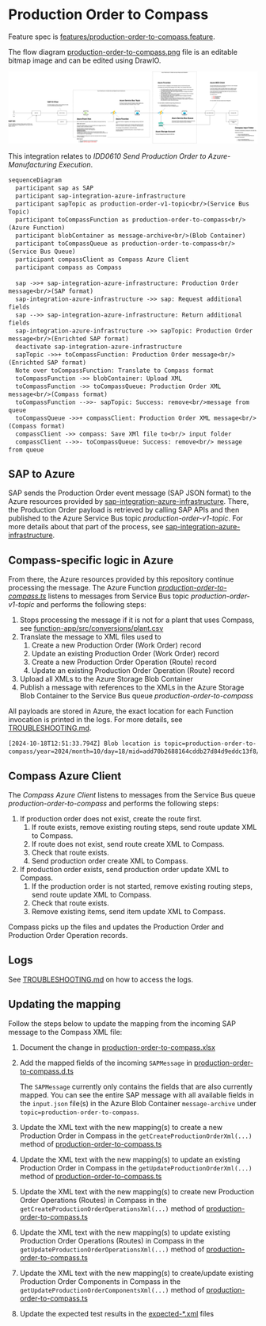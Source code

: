 # Production Order to Compass

Feature spec is [features/production-order-to-compass.feature](../features/production-order-to-compass.feature).

The flow diagram [production-order-to-compass.png](./production-order-to-compass.png) file is an editable bitmap image and can be edited using DrawIO.

![production-order-to-compass.png](./production-order-to-compass.png)

This integration relates to _IDD0610 Send Production Order to Azure-Manufacturing Execution_.

```mermaid
sequenceDiagram
  participant sap as SAP
  participant sap-integration-azure-infrastructure
  participant sapTopic as production-order-v1-topic<br/>(Service Bus Topic)
  participant toCompassFunction as production-order-to-compass<br/>(Azure Function)
  participant blobContainer as message-archive<br/>(Blob Container)
  participant toCompassQueue as production-order-to-compass<br/>(Service Bus Queue)
  participant compassClient as Compass Azure Client
  participant compass as Compass

  sap ->>+ sap-integration-azure-infrastructure: Production Order message<br/>(SAP format)
  sap-integration-azure-infrastructure ->> sap: Request additional fields
  sap -->> sap-integration-azure-infrastructure: Return additional fields
  sap-integration-azure-infrastructure ->> sapTopic: Production Order message<br/>(Enrichted SAP format)
  deactivate sap-integration-azure-infrastructure
  sapTopic ->>+ toCompassFunction: Production Order message<br/>(Enrichted SAP format)
  Note over toCompassFunction: Translate to Compass format
  toCompassFunction ->> blobContainer: Upload XML
  toCompassFunction ->> toCompassQueue: Production Order XML message<br/>(Compass format)
  toCompassFunction -->>- sapTopic: Success: remove<br/>message from queue
  toCompassQueue ->>+ compassClient: Production Order XML message<br/>(Compass format)
  compassClient ->> compass: Save XMl file to<br/> input folder
  compassClient -->>- toCompassQueue: Success: remove<br/> message from queue
```

## SAP to Azure

SAP sends the Production Order event message (SAP JSON format) to the Azure resources provided by [sap-integration-azure-infrastructure](https://github.com/goreperformancesolution/sap-integration-azure-infrastructure). There, the Production Order payload is retrieved by calling SAP APIs and then published to the Azure Service Bus topic _production-order-v1-topic_. For more details about that part of the process, see [sap-integration-azure-infrastructure](https://github.com/goreperformancesolution/sap-integration-azure-infrastructure).

## Compass-specific logic in Azure

From there, the Azure resources provided by this repository continue processing the message. The Azure Function [_production-order-to-compass.ts_](../function-app/src/functions/production-order-to-compass.ts) listens to messages from Service Bus topic _production-order-v1-topic_ and performs the following steps:

1. Stops processing the message if it is not for a plant that uses Compass, see [function-app/src/conversions/plant.csv](../function-app/src/conversions/plant.csv)
1. Translate the message to XML files used to
   1. Create a new Production Order (Work Order) record
   1. Update an existing Production Order (Work Order) record
   1. Create a new Production Order Operation (Route) record
   1. Update an existing Production Order Operation (Route) record
1. Upload all XMLs to the Azure Storage Blob Container
1. Publish a message with references to the XMLs in the Azure Storage Blob Container to the Service Bus queue _production-order-to-compass_

All payloads are stored in Azure, the exact location for each Function invocation is printed in the logs. For more details, see [TROUBLESHOOTING.md](../TROUBLESHOOTING.md#accessing-payloads).

```log
[2024-10-18T12:51:33.794Z] Blob location is topic=production-order-to-compass/year=2024/month=10/day=18/mid=add70b2688164cddb27d84d9eddc13f8/
```

## Compass Azure Client

The _Compass Azure Client_ listens to messages from the Service Bus queue _production-order-to-compass_ and performs the following steps:

1. If production order does not exist, create the route first.
   1. If route exists, remove existing routing steps, send route update XML to Compass.
   1. If route does not exist, send route create XML to Compass.
   1. Check that route exists.
   1. Send production order create XML to Compass.
1. If production order exists, send production order update XML to Compass.
   1. If the production order is not started, remove existing routing steps, send route update XML to Compass.
   1. Check that route exists.
   1. Remove existing items, send item update XML to Compass.


Compass picks up the files and updates the Production Order and Production Order Operation records.

## Logs

See [TROUBLESHOOTING.md](../TROUBLESHOOTING.md) on how to access the logs.

## Updating the mapping

Follow the steps below to update the mapping from the incoming SAP message to the Compass XML file:

1. Document the change in [production-order-to-compass.xlsx](../features/production-order-to-compass.xlsx)
1. Add the mapped fields of the incoming `SAPMessage` in [production-order-to-compass.d.ts](../function-app/src/functions/sap-to-compass/production-order-to-compass.d.ts)

   The `SAPMessage` currently only contains the fields that are also currently mapped. You can see the entire SAP message with all available fields in the `input.json` file(s) in the Azure Blob Container `message-archive` under `topic=production-order-to-compass`.

1. Update the XML text with the new mapping(s) to create a new Production Order in Compass in the `getCreateProductionOrderXml(...)` method of [production-order-to-compass.ts](../function-app/src/functions/sap-to-compass/production-order-to-compass.ts)
1. Update the XML text with the new mapping(s) to update an existing Production Order in Compass in the `getUpdateProductionOrderXml(...)` method of [production-order-to-compass.ts](../function-app/src/functions/sap-to-compass/production-order-to-compass.ts)
1. Update the XML text with the new mapping(s) to create new Production Order Operations (Routes) in Compass in the `getCreateProductionOrderOperationsXml(...)` method of [production-order-to-compass.ts](../function-app/src/functions/sap-to-compass/production-order-to-compass.ts)
1. Update the XML text with the new mapping(s) to update existing Production Order Operations (Routes) in Compass in the `getUpdateProductionOrderOperationsXml(...)` method of [production-order-to-compass.ts](../function-app/src/functions/sap-to-compass/production-order-to-compass.ts)
1. Update the XML text with the new mapping(s) to create/update existing Production Order Components in Compass in the `getUpdateProductionOrderComponentsXml(...)` method of [production-order-to-compass.ts](../function-app/src/functions/sap-to-compass/production-order-to-compass.ts)
1. Update the expected test results in the [expected-\*.xml](../function-app/test/sap-to-compass/production-order-to-compass) files
